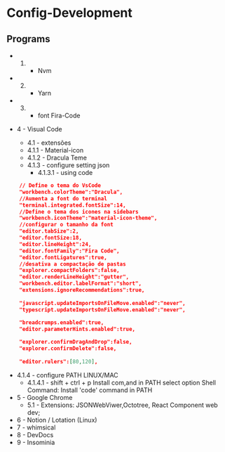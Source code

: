 # Config-Development
## Programs

- 1. - Nvm

- 2. - Yarn

- 3. - font Fira-Code

- 4 - Visual Code
  - 4.1 - extensões
  - 4.1.1 - Material-icon
  - 4.1.2 - Dracula Teme
  - 4.1.3 - configure setting json
    - 4.1.3.1 - using code
```json
    // Define o tema do VsCode
    "workbench.colorTheme":"Dracula",
    //Aumenta a font do terminal
    "terminal.integrated.fontSize":14,
    //Define o tema dos icones na sidebars
    "workbench.iconTheme":"material-icon-theme",
    //configurar o tamanho da font
    "editor.tabSize":2,
    "editor.fontSize:18,
    "editor.lineHeight":24,
    "editor.fontFamily":"Fira Code",
    "editor.fontLigatures":true,
    //desativa a compactação de pastas
    "explorer.compactFolders":false,
    "editor.renderLineHeight":"gutter",
    "workbench.editor.labelFormat":"short",
    "extensions.ignoreRecommendations":true,
    
    "javascript.updateImportsOnFileMove.enabled":"never",
    "typescript.updateImportsOnFileMove.enabled":"never",  
    
    "breadcrumps.enabled":true,
    "editor.parameterHints.enabled":true,

    "explorer.confirmDragAndDrop":false,
    "explorer.confirmDelete":false,
    
    "editor.rulers":[80,120],
 ```
  - 4.1.4 - configure PATH LINUX/MAC
    - 4.1.4.1 - shift + ctrl + p Install com,and in PATH select option Shell Command: Install 'code' command in PATH
- 5 - Google Chrome
  - 5.1 - Extensions: JSONWebViwer,Octotree, React Component web dev;
- 6 - Notion / Lotation (Linux)
- 7 - whimsical
- 8 - DevDocs
- 9 - Insominia

  
